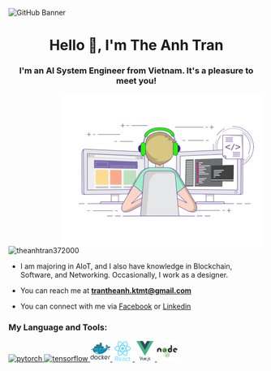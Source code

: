 ![GitHub Banner](https://i.ibb.co/4PJh5VK/Github-banner.jpg)

<h1 align="center">Hello 👋, I'm The Anh Tran</h1>
<h3 align="center">I'm an AI System Engineer from Vietnam. It's a pleasure to meet you!</h3>
<img align="right" alt="Coding" width="400" src="https://raw.githubusercontent.com/devSouvik/devSouvik/master/gif3.gif">

<p align="left">
  <img src="https://komarev.com/ghpvc/?username=theanhtran372000&label=Profile%20views&color=0e75b6&style=flat" alt="theanhtran372000" />
</p>

- I am majoring in AIoT, and I also have knowledge in Blockchain, Software, and Networking. Occasionally, I work as a designer.

- You can reach me at **trantheanh.ktmt@gmail.com**

- You can connect with me via <a href="https://fb.com/theanhhp.bachkhoa" target="blank">Facebook</a> or <a href="https://linkedin.com/in/theanhtran372000" target="blank">Linkedin</a>

<h3 align="left">My Language and Tools:</h3>
<p align="left"> 
  <a href="https://pytorch.org/" target="_blank" rel="noreferrer">
    <img src="https://www.vectorlogo.zone/logos/pytorch/pytorch-icon.svg" alt="pytorch" width="40" height="40"/> 
  </a> 
  <a href="https://www.tensorflow.org" target="_blank" rel="noreferrer">
    <img src="https://www.vectorlogo.zone/logos/tensorflow/tensorflow-icon.svg" alt="tensorflow" width="40" height="40"/> 
  </a> 
  <a href="https://www.docker.com/" target="_blank" rel="noreferrer">
    <img src="https://raw.githubusercontent.com/devicons/devicon/master/icons/docker/docker-original-wordmark.svg" alt="docker" width="40" height="40"/> 
  </a> 
  <a href="https://reactjs.org/" target="_blank" rel="noreferrer">
    <img src="https://raw.githubusercontent.com/devicons/devicon/master/icons/react/react-original-wordmark.svg" alt="react" width="40" height="40"/> 
  </a> 
  <a href="https://vuejs.org/" target="_blank" rel="noreferrer">
    <img src="https://raw.githubusercontent.com/devicons/devicon/master/icons/vuejs/vuejs-original-wordmark.svg" alt="vuejs" width="40" height="40"/>
  </a> 
  <a href="https://nodejs.org" target="_blank" rel="noreferrer">
    <img src="https://raw.githubusercontent.com/devicons/devicon/master/icons/nodejs/nodejs-original-wordmark.svg" alt="nodejs" width="40" height="40"/> 
  </a> 
</p>
